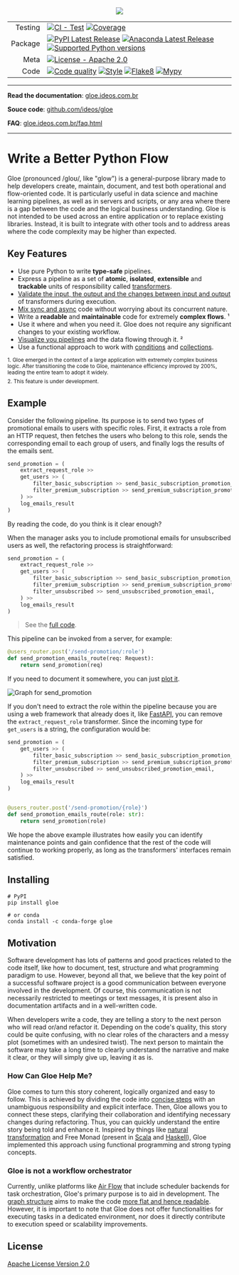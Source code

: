
<div align="center" style="margin-top: 2rem;">
  <img src="https://gloe.ideos.com.br/_static/assets/gloe-logo.png"><br>
</div>



| | | 
| ---:|----|
| Testing | [![CI - Test](https://github.com/ideos/gloe/actions/workflows/test.yml/badge.svg)](https://github.com/ideos/gloe/actions/workflows/test.yml) [![Coverage](https://codecov.io/github/ideos/gloe/coverage.svg?branch=main)](https://codecov.io/gh/ideos/gloe) |
| Package | [![PyPI Latest Release](https://img.shields.io/pypi/v/gloe.svg?color=%2334D058)](https://pypi.org/project/gloe) [![Anaconda Latest Release](https://anaconda.org/conda-forge/gloe/badges/version.svg)](https://anaconda.org/conda-forge/gloe) [![Supported Python versions](https://img.shields.io/pypi/pyversions/gloe.svg?color=%2334D058)](https://pypi.org/project/gloe) |
| Meta | [![License - Apache 2.0](https://img.shields.io/pypi/l/gloe.svg?color=%2304b367)](https://github.com/ideos/gloe/blob/main/LICENSE) |
| Code | [![Code quality](https://github.com/ideos/gloe/actions/workflows/code-quality.yml/badge.svg)](https://github.com/ideos/gloe/actions/workflows/code-quality.yml) [![Style](https://img.shields.io/badge/style-black-000000.svg)](https://github.com/psf/black) [![Flake8](https://img.shields.io/badge/flake8-checked-7854cc)](https://flake8.pycqa.org/) [![Mypy](https://www.mypy-lang.org/static/mypy_badge.svg)](https://www.mypy-lang.org/)|

***

**Read the documentation**: [gloe.ideos.com.br](https://gloe.ideos.com.br)

**Souce code**: [github.com/ideos/gloe](https://github.com/ideos/gloe)

**FAQ**: [gloe.ideos.com.br/faq.html](https://gloe.ideos.com.br/faq.html)

***

# Write a Better Python Flow

Gloe (pronounced /ɡloʊ/, like "glow") is a general-purpose library made to help developers create, maintain, document, and test both operational and flow-oriented code. It is particularly useful in data science and machine learning pipelines, as well as in servers and scripts, or any area where there is a gap between the code and the logical business understanding. Gloe is not intended to be used across an entire application or to replace existing libraries. Instead, it is built to integrate with other tools and to address areas where the code complexity may be higher than expected.

## Key Features

- Use pure Python to write **type-safe** pipelines.
- Express a pipeline as a set of **atomic**, **isolated**, **extensible** and **trackable** units of responsibility called [transformers](https://gloe.ideos.com.br/theory.html).
- [Validate the input, the output and the changes between input and output](https://gloe.ideos.com.br/getting-started/ensurers.html) of transformers during execution.
- [Mix sync and async](https://gloe.ideos.com.br/getting-started/async-transformers.html#async-pipelines) code without worrying about its concurrent nature.
- Write a **readable** and **maintainable** code for extremely **complex flows**. ¹ 
- Use it where and when you need it. Gloe does not require any significant changes to your existing workflow.
- [Visualize you pipelines](https://gloe.ideos.com.br/getting-started/plotting.html) and the data flowing through it. ²
- Use a functional approach to work with [conditions](https://gloe.ideos.com.br/getting-started/conditional-flows.html) and [collections](https://gloe.ideos.com.br/api-reference/gloe.collection.html).

<sub>1. Gloe emerged in the context of a large application with extremely complex business logic. After transitioning the code to Gloe, maintenance efficiency improved by 200%, leading the entire team to adopt it widely.</sub>

<sub style="display: block; margin-top: -0.5rem;">2. This feature is under development.</sub>

## Example

Consider the following pipeline. Its purpose is to send two types of promotional emails to users with specific roles. First, it extracts a role from an HTTP request, then fetches the users who belong to this role, sends the corresponding email to each group of users, and finally logs the results of the emails sent.

```python
send_promotion = (
    extract_request_role >>
    get_users >> (
        filter_basic_subscription >> send_basic_subscription_promotion_email,
        filter_premium_subscription >> send_premium_subscription_promotion_email,
    ) >>
    log_emails_result
)
```

By reading the code, do you think is it clear enough?

When the manager asks you to include promotional emails for unsubscribed users as well, the refactoring process is straightforward:


```python
send_promotion = (
    extract_request_role >>
    get_users >> (
        filter_basic_subscription >> send_basic_subscription_promotion_email,
        filter_premium_subscription >> send_premium_subscription_promotion_email,
        filter_unsubscribed >> send_unsubscribed_promotion_email,
    ) >>
    log_emails_result
)
```

> See the [full code](https://gloe.ideos.com.br/getting-started/plotting.html).

This pipeline can be invoked from a server, for example:

```python
@users_router.post('/send-promotion/:role')
def send_promotion_emails_route(req: Request):
    return send_promotion(req)
```

If you need to document it somewhere, you can just [plot it](https://gloe.ideos.com.br/getting-started/plotting.html).

![Graph for send_promotion](https://gloe.ideos.com.br/_images/graph_example.jpeg)

If you don't need to extract the role within the pipeline because you are using a web framework that already does it, like [FastAPI](https://fastapi.tiangolo.com/), you can remove the `extract_request_role` transformer. Since the incoming type for `get_users` is a string, the configuration would be:


```python
send_promotion = (
    get_users >> (
        filter_basic_subscription >> send_basic_subscription_promotion_email,
        filter_premium_subscription >> send_premium_subscription_promotion_email,
        filter_unsubscribed >> send_unsubscribed_promotion_email,
    ) >>
    log_emails_result
)


@users_router.post('/send-promotion/{role}')
def send_promotion_emails_route(role: str):
    return send_promotion(role)
```

We hope the above example illustrates how easily you can identify maintenance points and gain confidence that the rest of the code will continue to working properly, as long as the transformers' interfaces remain satisfied.

## Installing

```shell
# PyPI
pip install gloe
```


```shell
# or conda
conda install -c conda-forge gloe
```

## Motivation

Software development has lots of patterns and good practices related to the code itself, like how to document, test, structure and what programming paradigm to use. However, beyond all that, we believe that the key point of a successful software project is a good communication between everyone involved in the development. Of course, this communication is not necessarily restricted to meetings or text messages, it is present also in documentation artifacts and in a well-written code.

When developers write a code, they are telling a story to the next person who will read or/and refactor it. Depending on the code's quality, this story could be quite confusing, with no clear roles of the characters and a messy plot (sometimes with an undesired twist). The next person to maintain the software may take a long time to clearly understand the narrative and make it clear, or they will simply give up, leaving it as is.


### How Can Gloe Help Me?

Gloe comes to turn this story coherent, logically organized and easy to follow. This is achieved by dividing the code into [concise steps](https://gloe.ideos.com.br/theory.html) with an unambiguous responsibility and explicit interface. Then, Gloe allows you to connect these steps, clarifying their collaboration and identifying necessary changes during refactoring. Thus, you can quickly understand the entire story being told and enhance it. Inspired by things like [natural transformation](https://ncatlab.org/nlab/show/natural+transformation) and Free Monad (present in [Scala](https://typelevel.org/cats/datatypes/freemonad.html) and [Haskell](https://serokell.io/blog/introduction-to-free-monads)), Gloe implemented this approach using functional programming and strong typing concepts.

### Gloe is not a workflow orchestrator

Currently, unlike platforms like [Air Flow](https://airflow.apache.org/) that include scheduler backends for task orchestration, Gloe's primary purpose is to aid in development. The [graph structure](https://gloe.ideos.com.br/theory.html) aims to make the code [more flat and hence readable](https://en.wikibooks.org/wiki/Computer_Programming/Coding_Style/Minimize_nesting). However, it is important to note that Gloe does not offer functionalities for executing tasks in a dedicated environment, nor does it directly contribute to execution speed or scalability improvements.


## License

[Apache License Version 2.0](https://github.com/ideos/gloe/blob/main/LICENSE)